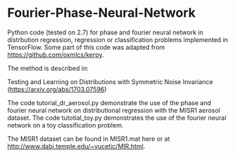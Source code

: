 # Fourier-Phase-Neural-Network
Python code (tested on 2.7) for phase and fourier neural network in distrbution regression, regression or classification problems implemented in TensorFlow. Some part of this code was adapted from https://github.com/oxmlcs/kerpy.

The method is described in:

Testing and Learning on Distributions with Symmetric Noise Invariance (https://arxiv.org/abs/1703.07596)

The code tutorial_dr_aerosol.py demonstrate the use of the phase and fourier neural network on distributional regression with the MISR1 aerosol dataset. The code tutotial_toy.py demonstrates the use of the fourier neural network on a toy classification problem. 

The MISR1 dataset can be found in MISR1.mat here or at http://www.dabi.temple.edu/~vucetic/MIR.html.
